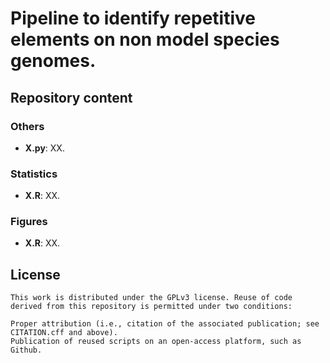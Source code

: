 # Pipeline to identify repetitive elements on non model species genomes.

## Repository content

### Others
- **X.py**: XX.


### Statistics
- **X.R**: XX.


### Figures
- **X.R**: XX.






## License
```
This work is distributed under the GPLv3 license. Reuse of code derived from this repository is permitted under two conditions:

Proper attribution (i.e., citation of the associated publication; see CITATION.cff and above).
Publication of reused scripts on an open-access platform, such as Github.
```


